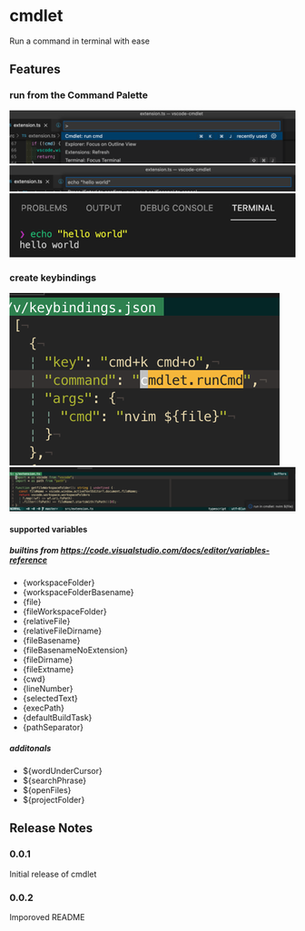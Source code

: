 # cmdlet

Run a command in terminal with ease

## Features

### run from the Command Palette

![feature command prompt-1](images/command_prompt-1.png)
![feature command prompt-2](images/command_prompt-2.png)
![feature command prompt-3](images/command_prompt-3.png)

### create keybindings

![feature keybinding-1](images/key_binding-1.png)
![feature keybinding-2](images/key_binding-2.png)

#### supported variables

##### builtins from https://code.visualstudio.com/docs/editor/variables-reference
- {workspaceFolder}
- {workspaceFolderBasename}
- {file}
- {fileWorkspaceFolder}
- {relativeFile}
- {relativeFileDirname}
- {fileBasename}
- {fileBasenameNoExtension}
- {fileDirname}
- {fileExtname}
- {cwd}
- {lineNumber}
- {selectedText}
- {execPath}
- {defaultBuildTask}
- {pathSeparator}

##### additonals
- ${wordUnderCursor}
- ${searchPhrase}
- ${openFiles}
- ${projectFolder}

## Release Notes

### 0.0.1

Initial release of cmdlet

### 0.0.2

Imporoved README